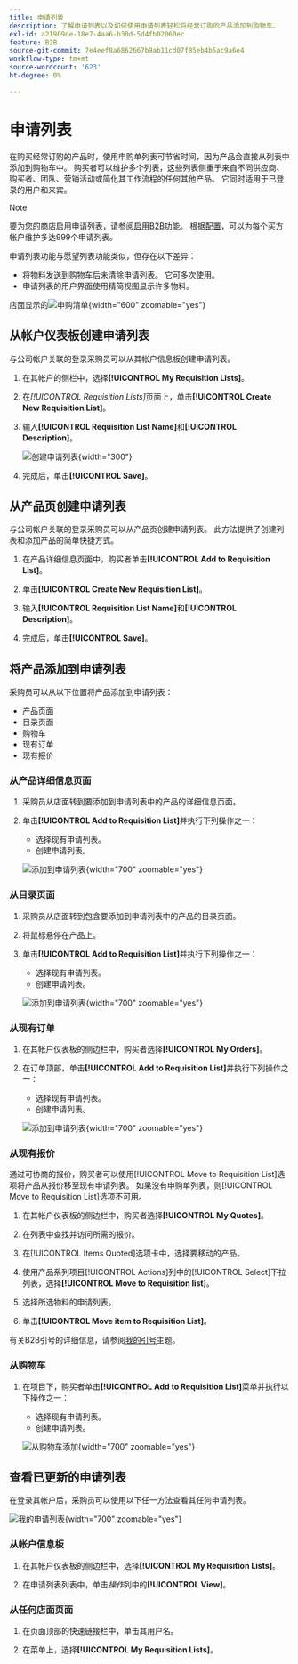 ```yaml
---
title: 申请列表
description: 了解申请列表以及如何使用申请列表轻松将经常订购的产品添加到购物车。
exl-id: a21909de-18e7-4aa6-b30d-5d4fb02060ec
feature: B2B
source-git-commit: 7e4eef8a6862667b9ab11cd07f85eb4b5ac9a6e4
workflow-type: tm+mt
source-wordcount: '623'
ht-degree: 0%

---
```


# 申请列表

在购买经常订购的产品时，使用申购单列表可节省时间，因为产品会直接从列表中添加到购物车中。 购买者可以维护多个列表，这些列表侧重于来自不同供应商、购买者、团队、营销活动或简化其工作流程的任何其他产品。 它同时适用于已登录的用户和来宾。

>[!NOTE]
>
>要为您的商店启用申请列表，请参阅[启用B2B功能](enable-basic-features.md)。 根据[配置](configure-requisition-lists.md)，可以为每个买方帐户维护多达999个申请列表。

申请列表功能与愿望列表功能类似，但存在以下差异：

- 将物料发送到购物车后未清除申请列表。 它可多次使用。
- 申请列表的用户界面使用精简视图显示许多物料。

店面显示的![申购清单](./assets/account-dashboard-my-requisition-lists.png){width="600" zoomable="yes"}

## 从帐户仪表板创建申请列表

与公司帐户关联的登录采购员可以从其帐户信息板创建申请列表。

1. 在其帐户的侧栏中，选择&#x200B;**[!UICONTROL My Requisition Lists]**。

1. 在&#x200B;_[!UICONTROL Requisition Lists]_&#x200B;页面上，单击&#x200B;**[!UICONTROL Create New Requisition List]**。

1. 输入&#x200B;**[!UICONTROL Requisition List Name]**&#x200B;和&#x200B;**[!UICONTROL Description]**。

   ![创建申请列表](./assets/requisition-list-create.png){width="300"}

1. 完成后，单击&#x200B;**[!UICONTROL Save]**。

## 从产品页创建申请列表

与公司帐户关联的登录采购员可以从产品页创建申请列表。 此方法提供了创建列表和添加产品的简单快捷方式。

1. 在产品详细信息页面中，购买者单击&#x200B;**[!UICONTROL Add to Requisition List]**。

1. 单击&#x200B;**[!UICONTROL Create New Requisition List]**。

1. 输入&#x200B;**[!UICONTROL Requisition List Name]**&#x200B;和&#x200B;**[!UICONTROL Description]**。

1. 完成后，单击&#x200B;**[!UICONTROL Save]**。

## 将产品添加到申请列表

采购员可以从以下位置将产品添加到申请列表：

- 产品页面
- 目录页面
- 购物车
- 现有订单
- 现有报价

### 从产品详细信息页面

1. 采购员从店面转到要添加到申请列表中的产品的详细信息页面。

1. 单击&#x200B;**[!UICONTROL Add to Requisition List]**&#x200B;并执行下列操作之一：

   - 选择现有申请列表。
   - 创建申请列表。

   ![添加到申请列表](./assets/requisition-list-product-detail.png){width="700" zoomable="yes"}

### 从目录页面

1. 采购员从店面转到包含要添加到申请列表中的产品的目录页面。

1. 将鼠标悬停在产品上。

1. 单击&#x200B;**[!UICONTROL Add to Requisition List]**&#x200B;并执行下列操作之一：

   - 选择现有申请列表。
   - 创建申请列表。

   ![添加到申请列表](./assets/requisition-list-add-product.png){width="700" zoomable="yes"}

### 从现有订单

1. 在其帐户仪表板的侧边栏中，购买者选择&#x200B;**[!UICONTROL My Orders]**。

1. 在订单顶部，单击&#x200B;**[!UICONTROL Add to Requisition List]**&#x200B;并执行下列操作之一：

   - 选择现有申请列表。
   - 创建申请列表。

   ![添加到申请列表](./assets/requisition-list-add-from-order.png){width="700" zoomable="yes"}

### 从现有报价

通过可协商的报价，购买者可以使用[!UICONTROL Move to Requisition List]选项将产品从报价移至现有申请列表。 如果没有申购单列表，则[!UICONTROL Move to Requisition List]选项不可用。

1. 在其帐户仪表板的侧边栏中，购买者选择&#x200B;**[!UICONTROL My Quotes]**。

1. 在列表中查找并访问所需的报价。

1. 在[!UICONTROL Items Quoted]选项卡中，选择要移动的产品。

1. 使用产品系列项目[!UICONTROL Actions]列中的[!UICONTROL Select]下拉列表，选择&#x200B;**[!UICONTROL Move to Requisition list]**。

1. 选择所选物料的申请列表。

1. 单击&#x200B;**[!UICONTROL Move item to Requisition List]**。

有关B2B引号的详细信息，请参阅[我的引号](account-dashboard-my-quotes.md)主题。

### 从购物车

1. 在项目下，购买者单击&#x200B;**[!UICONTROL Add to Requisition List]**&#x200B;菜单并执行以下操作之一：

   - 选择现有申请列表。
   - 创建申请列表。

   ![从购物车添加](./assets/requisition-list-add-from-cart.png){width="700" zoomable="yes"}

## 查看已更新的申请列表

在登录其帐户后，采购员可以使用以下任一方法查看其任何申请列表。

![我的申请列表](./assets/requisition-lists-menu-select-storefront.png){width="700" zoomable="yes"}

### 从帐户信息板

1. 在其帐户仪表板的侧边栏中，选择&#x200B;**[!UICONTROL My Requisition Lists]**。

1. 在申请列表列表中，单击&#x200B;_操作_&#x200B;列中的&#x200B;**[!UICONTROL View]**。

### 从任何店面页面

1. 在页面顶部的快速链接栏中，单击其用户名。

1. 在菜单上，选择&#x200B;**[!UICONTROL My Requisition Lists]**。

